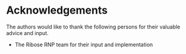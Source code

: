 # Acknowledgements

The authors would like to thank the following persons for their valuable advice
and input.

* The Ribose RNP team for their input and implementation